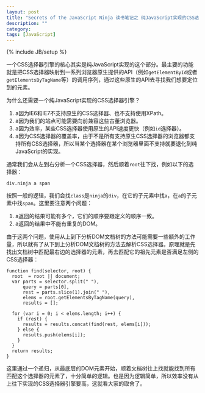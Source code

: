 ```yaml
---
layout: post
title: "Secrets of the JavaScript Ninja 读书笔记之 纯JavaScript实现的CSS选择器引擎"
description: ""
category: 
tags: [JavaScript]
---
```

{% include JB/setup %}

一个CSS选择器引擎的核心其实是纯JavaScript实现的这个部分。最主要的功能就是把CSS选择器映射到一系列浏览器原生提供的API（例如`getElementById`或者`getElementsByTagName`等）的调用序列，通过这些原生的API去寻找我们想要定位到的元素。

为什么还需要一个纯JavaScript实现的CSS选择器引擎？

1. a因为IE6和IE7不支持原生的CSS选择器、也不支持使用XPath。
2. a因为我们的站点可能需要向前兼容这些古董浏览器。
3. a因为效率，某些CSS选择器使用原生的API速度更快（例如`id`选择器）。
4. a因为CSS选择器的覆盖率，由于不是所有支持原生CSS选择器的浏览器都支持所有CSS选择器，所以当某个选择器在某个浏览器里面不支持就要退化到纯JavaScript的实现。

通常我们会从左到右分析一个CSS选择器，然后顺着`root`往下找，例如以下的选择器：

    div.ninja a span

按照一般的逻辑，我们会找`class`是`ninja`的`div`，在它的子元素中找`a`，在`a`的子元素中找`span`。这里要注意两个问题：

1. a返回的结果可能有多个，它们的顺序要跟定义的顺序一致。
2. a返回的结果中不能有重复的DOM。

由于这两个问题，使用从上到下分析DOM文档树的方法可能需要一些额外的工作量，所以就有了从下到上分析DOM文档树的方法去解析CSS选择器。原理就是先找出文档树中匹配最右边的选择器的元素，再去匹配它的祖先元素是否满足左侧的CSS选择器：

    function find(selector, root) {
      root  = root || document;
      var parts = selector.split(" "),
          query = parts[0],
          rest = parts.slice(1).join(" "),
          elems = root.getElementsByTagName(query),
          results = [];
      
      for (var i = 0; i < elems.length; i++) {
        if (rest) {
          results = results.concat(find(rest, elems[i]));
        } else {
          results.push(elems[i]);
        }
      }
      return results;
    }

这里通过一个递归，从最底层的DOM元素开始，顺着文档树往上找就能找到所有匹配这个选择器的元素了，十分简单的逻辑。也是因为逻辑简单，所以效率没有从上往下实现的CSS选择器引擎要高，这就看大家的取舍了。
